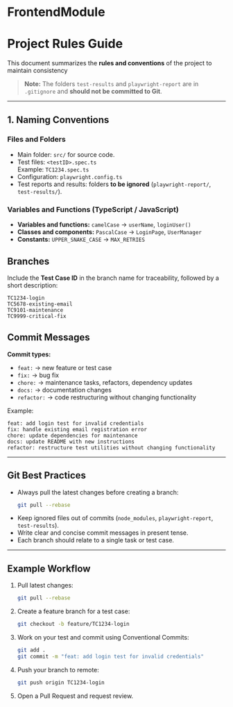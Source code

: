 # FrontendModule

# Project Rules Guide

This document summarizes the **rules and conventions** of the project to maintain consistency 


> **Note:** The folders `test-results` and `playwright-report` are in `.gitignore` and **should not be committed to Git**.

---

## 1. Naming Conventions

### Files and Folders
- Main folder: `src/` for source code.
- Test files: `<testID>.spec.ts`  
  Example: `TC1234.spec.ts`
- Configuration: `playwright.config.ts`
- Test reports and results: folders **to be ignored** (`playwright-report/`, `test-results/`).

### Variables and Functions (TypeScript / JavaScript)
- **Variables and functions:** `camelCase` → `userName`, `loginUser()`
- **Classes and components:** `PascalCase` → `LoginPage`, `UserManager`
- **Constants:** `UPPER_SNAKE_CASE` → `MAX_RETRIES`

## Branches

Include the **Test Case ID** in the branch name for traceability, followed by a short description:

```
TC1234-login
TC5678-existing-email
TC9101-maintenance
TC9999-critical-fix
```

## Commit Messages

**Commit types:**

- `feat:` → new feature or test case
- `fix:` → bug fix
- `chore:` → maintenance tasks, refactors, dependency updates
- `docs:` → documentation changes
- `refactor:` → code restructuring without changing functionality

Example:
```
feat: add login test for invalid credentials
fix: handle existing email registration error
chore: update dependencies for maintenance
docs: update README with new instructions
refactor: restructure test utilities without changing functionality
```
---

## Git Best Practices

- Always pull the latest changes before creating a branch:
  ```bash
  git pull --rebase
  ```
- Keep ignored files out of commits (`node_modules`, `playwright-report`, `test-results`).
- Write clear and concise commit messages in present tense.
- Each branch should relate to a single task or test case.

---

## Example Workflow

1. Pull latest changes:
    ```bash
    git pull --rebase
    ```
2. Create a feature branch for a test case:
    ```bash
    git checkout -b feature/TC1234-login
    ```
3. Work on your test and commit using Conventional Commits:
    ```bash
    git add .
    git commit -m "feat: add login test for invalid credentials"
    ```
4. Push your branch to remote:
    ```bash
    git push origin TC1234-login
    ```
5. Open a Pull Request and request review.

